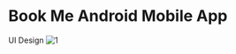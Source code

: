 # Book Me Android Mobile App
UI Design
![1](https://github.com/zyniiee/android-mobile-app-book-me/assets/70428492/c44fdf46-af12-466a-8ec2-4024fdaa6621)
